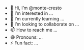 - 👋 Hi, I’m @monte-cresto
- 👀 I’m interested in ...
- 🌱 I’m currently learning ...
- 💞️ I’m looking to collaborate on ...
- 📫 How to reach me ...
- 😄 Pronouns: ...
- ⚡ Fun fact: ...

<!---
monte-cresto/monte-cresto is a ✨ special ✨ repository because its `README.md` (this file) appears on your GitHub profile.
You can click the Preview link to take a look at your changes.
--->
